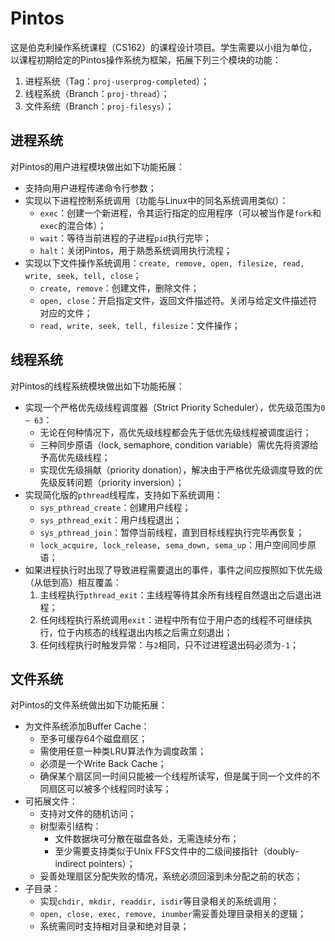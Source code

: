 # Pintos

这是伯克利操作系统课程（CS162）的课程设计项目。学生需要以小组为单位，以课程初期给定的Pintos操作系统为框架，拓展下列三个模块的功能：
1. 进程系统（Tag：`proj-userprog-completed`）；
2. 线程系统（Branch：`proj-thread`）；
3. 文件系统（Branch：`proj-filesys`）；

## 进程系统

对Pintos的用户进程模块做出如下功能拓展：
+ 支持向用户进程传递命令行参数；
+ 实现以下进程控制系统调用（功能与Linux中的同名系统调用类似）：
  + `exec`：创建一个新进程，令其运行指定的应用程序（可以被当作是`fork`和`exec`的混合体）；
  + `wait`：等待当前进程的子进程`pid`执行完毕；
  + `halt`：关闭Pintos，用于熟悉系统调用执行流程；
+ 实现以下文件操作系统调用：`create, remove, open, filesize, read, write, seek, tell, close`；
  + `create, remove`：创建文件，删除文件；
  + `open, close`：开启指定文件，返回文件描述符。关闭与给定文件描述符对应的文件；
  + `read, write, seek, tell, filesize`：文件操作；

## 线程系统

对Pintos的线程系统模块做出如下功能拓展：
+ 实现一个严格优先级线程调度器（Strict Priority Scheduler），优先级范围为`0 ~ 63`：
  + 无论在何种情况下，高优先级线程都会先于低优先级线程被调度运行；
  + 三种同步原语（lock, semaphore, condition variable）需优先将资源给予高优先级线程；
  + 实现优先级捐献（priority donation），解决由于严格优先级调度导致的优先级反转问题（priority inversion）；
+ 实现简化版的`pthread`线程库，支持如下系统调用：
  + `sys_pthread_create`：创建用户线程；
  + `sys_pthread_exit`：用户线程退出；
  + `sys_pthread_join`：暂停当前线程，直到目标线程执行完毕再恢复；
  + `lock_acquire, lock_release, sema_down, sema_up`：用户空间同步原语；
+ 如果进程执行时出现了导致进程需要退出的事件，事件之间应按照如下优先级（从低到高）相互覆盖：
  1. 主线程执行`pthread_exit`：主线程等待其余所有线程自然退出之后退出进程；
  2. 任何线程执行系统调用`exit`：进程中所有位于用户态的线程不可继续执行，位于内核态的线程退出内核之后需立刻退出；
  3. 任何线程执行时触发异常：与`2`相同，只不过进程退出码必须为`-1`；
  
## 文件系统

对Pintos的文件系统做出如下功能拓展：
+ 为文件系统添加Buffer Cache：
  + 至多可缓存64个磁盘扇区；
  + 需使用任意一种类LRU算法作为调度政策；
  + 必须是一个Write Back Cache；
  + 确保某个扇区同一时间只能被一个线程所读写，但是属于同一个文件的不同扇区可以被多个线程同时读写；
+ 可拓展文件：
  + 支持对文件的随机访问；
  + 树型索引结构：
    + 文件数据块可分散在磁盘各处，无需连续分布；
    + 至少需要支持类似于Unix FFS文件中的二级间接指针（doubly-indirect pointers）；
  + 妥善处理扇区分配失败的情况，系统必须回滚到未分配之前的状态；
+ 子目录：
  + 实现`chdir, mkdir, readdir, isdir`等目录相关的系统调用；
  + `open, close, exec, remove, inumber`需妥善处理目录相关的逻辑；
  + 系统需同时支持相对目录和绝对目录；
